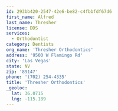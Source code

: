 ```yaml
---
id: 293bb420-2547-42e6-be82-c4fbbfdf67d6
first_name: Alfred
last_name: Thresher
license: DDS
services:
  - Orthodontist
category: Dentists
org_name: 'Thresher Orthodontics'
address: '9500 W Flamingo Rd'
city: 'Las Vegas'
state: NV
zip: '89147'
phone: '(702) 254-4335'
title: 'Thresher Orthodontics'
_geoloc:
  lat: 36.0715
  lng: -115.189
---
```

